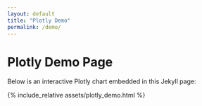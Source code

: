 ```yaml
---
layout: default
title: "Plotly Demo"
permalink: /demo/
---
```


# Plotly Demo Page

Below is an interactive Plotly chart embedded in this Jekyll page:

{% include_relative assets/plotly_demo.html %}
